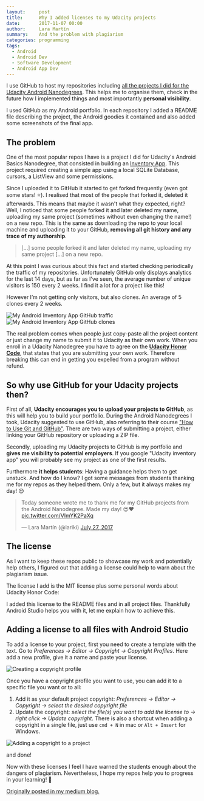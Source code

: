 ```yaml
---
layout:     post
title:      Why I added licenses to my Udacity projects
date:       2017-11-07 00:00
author:     Lara Martín
summary:    And the problem with plagiarism
categories: programming
tags:
  - Android
  - Android Dev
  - Software Development
  - Android App Dev
---
```



I use GitHub to host my repositories including [all the projects I did for the Udacity Android Nanodegrees](https://medium.com/udacity/a-year-of-android-ffba9f3e40b6). This helps me to organise them, check in the future how I implemented things and most importantly **personal visibility**.

I used GitHub as my Android portfolio. In each repository I added a README file describing the project, the Android goodies it contained and also added some screenshots of the final app.

## The problem

One of the most popular repos I have is a project I did for Udacity's Android Basics Nanodegree, that consisted in building an [Inventory App](https://github.com/laramartin/android_inventory). This project required creating a simple app using a local SQLite Database, cursors, a ListView and some permissions.

Since I uploaded it to GitHub it started to get forked frequently (even got some stars! ⭐). I realised that most of the people that forked it, deleted it afterwards. This means that maybe it wasn't what they expected, right? Well, I noticed that some people forked it and later deleted my name, uploading my same project (sometimes without even changing the name!) on a new repo. This is the same as downloading the repo to your local machine and uploading it to your GitHub, **removing all git history and any trace of my authorship**.

> […] some people forked it and later deleted my name, uploading my same project […] on a new repo.


At this point I was curious about this fact and started checking periodically the traffic of my repositories. Unfortunately GitHub only displays analytics for the last 14 days, but as far as I've seen, the average number of unique visitors is 150 every 2 weeks. I find it a lot for a project like this!

However I’m not getting only visitors, but also clones. An average of 5 clones every 2 weeks.

![My Android Inventory App GitHub traffic](https://raw.githubusercontent.com/laramartin/laramartin.github.io/master/assets/posts_art/2017-11-07-udacity-licenses/visitors.png)
![My Android Inventory App GitHub clones](https://raw.githubusercontent.com/laramartin/laramartin.github.io/master/assets/posts_art/2017-11-07-udacity-licenses/clones.png)



The real problem comes when people just copy-paste all the project content or just change my name to submit it to Udacity as their own work. When you enroll in a Udacity Nanodegree you have to agree on the [**Udacity Honor Code**](https://udacity.zendesk.com/hc/en-us/articles/210667103-What-is-the-Udacity-Honor-Code-), that states that you are submitting your own work. Therefore breaking this can end in getting you expelled from a program without refund.


## So why use GitHub for your Udacity projects then?

First of all, **Udacity encourages you to upload your projects to GitHub**, as this will help you to build your portfolio. During the Android Nanodegrees I took, Udacity suggested to use GitHub, also referring to their course ["How to Use Git and GitHub"](https://www.udacity.com/course/how-to-use-git-and-github--ud775). There are two ways of submitting a project, either linking your GitHub repository or uploading a ZIP file.

Secondly, uploading my Udacity projects to GitHub is my portfolio and **gives me visibility to potential employers**. If you google "Udacity inventory app" you will probably see my project as one of the first results.

Furthermore **it helps students**: Having a guidance helps them to get unstuck. And how do I know? I got some messages from students thanking me for my repos as they helped them. Only a few, but it always makes my day! 😍

<blockquote class="twitter-tweet" data-lang="en"><p lang="en" dir="ltr">Today someone wrote me to thank me for my GitHub projects from the Android Nanodegree. Made my day! 😍❤️ <a href="https://t.co/VImYK2PaXq">pic.twitter.com/VImYK2PaXq</a></p>&mdash; Lara Martín (@lariki) <a href="https://twitter.com/lariki/status/890557312766758912?ref_src=twsrc%5Etfw">July 27, 2017</a></blockquote>
<script async src="https://platform.twitter.com/widgets.js" charset="utf-8"></script>



## The license

As I want to keep these repos public to showcase my work and potentially help others, I figured out that adding a license could help to warn about the plagiarism issue.

The license I add is the MIT license plus some personal words about Udacity Honor Code:

<script src="https://gist.github.com/laramartin/7796d730bba8cf689f628d9b011e91d8.js"></script>


I added this license to the README files and in all project files. Thankfully Android Studio helps you with it, let me explain how to achieve this.

## Adding a license to all files with Android Studio

To add a license to your project, first you need to create a template with the text. Go to *Preferences -> Editor -> Copyright -> Copyright Profiles*. Here add a new profile, give it a name and paste your license.

![Creating a copyright profile](https://raw.githubusercontent.com/laramartin/laramartin.github.io/master/assets/posts_art/2017-11-07-udacity-licenses/add_license.gif)

Once you have a copyright profile you want to use, you can add it to a specific file you want or to all:

1. Add it as your default project copyright: *Preferences -> Editor -> Copyright -> select the desired copyright file*
2. Update the copyright: *select the file(s) you want to add the license to -> right click -> Update copyright*. There is also a shortcut when adding a copyright in a single file, just use `cmd + N` in mac or `Alt + Insert` for Windows.

![Adding a copyright to a project](https://raw.githubusercontent.com/laramartin/laramartin.github.io/master/assets/posts_art/2017-11-07-udacity-licenses/update_copyright.gif)

and done!

Now with these licenses I feel I have warned the students enough about the dangers of plagiarism. Nevertheless, I hope my repos help you to progress in your learning! 💚

[Originally posted in my medium blog.](https://medium.com/@laramartin/why-i-added-licenses-to-my-udacity-projects-3070f602006e)
